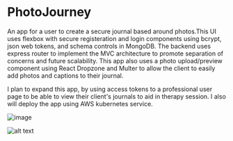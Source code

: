 # PhotoJourney
An app for a user to create a secure journal based around photos.This UI uses flexbox with secure registeration and login components using bcrypt, json web tokens, and schema controls in MongoDB. The backend uses express router to implement the MVC architecture to promote separation of concerns and future scalability.
This app also uses a photo upload/preview component using React Dropzone and Multer to allow the client to easily add photos and captions to their journal.

I plan to expand this app, by using access tokens to a professional user page to be able to view their client's journals to aid in therapy session.  I also will deploy the app using AWS kubernetes service.

![image](https://user-images.githubusercontent.com/63007109/110568143-8d084c80-8120-11eb-96f9-d2d142dda32b.png)




![alt text](https://photojourney.s3.amazonaws.com/PhotoJourneyLogin.png)
